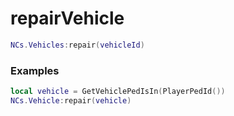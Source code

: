 # repairVehicle


```lua
NCs.Vehicles:repair(vehicleId)
``` 

### Examples

```lua
local vehicle = GetVehiclePedIsIn(PlayerPedId())
NCs.Vehicle:repair(vehicle)
```